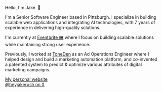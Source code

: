 Hello, I'm Jake. 👋

I'm a Senior Software Engineer based in Pittsburgh. I specialize in building scalable web applications and integrating AI technologies, with 7 years of experience in delivering high-quality solutions.

I'm currently at [Eventbrite 🎟](https://eventbrite.com) where I focus on building scalable solutions while maintaining strong user experience.

Previously, I worked at [ToneDen](https://toneden.io) as an Ad Operations Engineer where I helped design and build a marketing automation platform, and co-invented a patented system to predict & optimize various attributes of digital marketing campaigns.

[My personal website](https://jakeru.sh)  
[@heyjakerush on X](https://twitter.com/heyjakerush)

